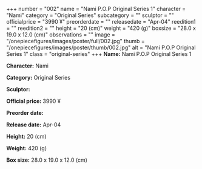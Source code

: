 +++
number = "002"
name = "Nami P.O.P Original Series 1"
character = "Nami"
category = "Original Series"
subcategory = ""
sculptor = ""
officialprice = "3990 ¥"
preorderdate = ""
releasedate = "Apr-04"
reedition1 = ""
reedition2 = ""
height = "20 (cm)"
weight = "420 (g)"
boxsize = "28.0 x 19.0 x 12.0 (cm)"
observations = ""
image = "/onepiecefigures/images/poster/full/002.jpg"
thumb = "/onepiecefigures/images/poster/thumb/002.jpg"
alt = "Nami P.O.P Original Series 1"
class = "original-series"
+++
**Name:** Nami P.O.P Original Series 1

**Character:** Nami

**Category:** Original Series 

**Sculptor:** 

**Official price:** 3990 ¥

**Preorder date:** 

**Release date:** Apr-04

**Height:** 20 (cm)

**Weight:** 420 (g)

**Box size:** 28.0 x 19.0 x 12.0 (cm)
